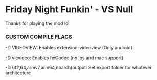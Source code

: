 # Friday Night Funkin' - VS Null

Thanks for playing the mod lol

### CUSTOM COMPILE FLAGS

-D VIDEOVIEW: Enables extension-videoview (Only android)

-D vlcvideo: Enables hxCodec (no ios and mac support)

-D (32,64,armv7,arm64,noarch)output: Set export folder for whatever architecture

